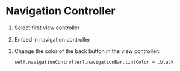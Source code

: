 #  Navigation Controller

1.  Select first view controller
2.  Embed in navigation controller
3.  Change the color of the back button in the view controller:

        self.navigationController?.navigationBar.tintColor = .black

